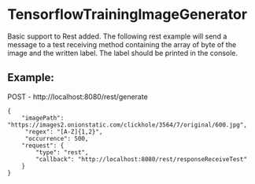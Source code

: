 # TensorflowTrainingImageGenerator 

Basic support to Rest added. The following rest example will send a message to a test receiving method containing the array of byte of the image and the written label. The label should be printed in the console.

## Example: 
POST - http://localhost:8080/rest/generate
 
    {
 	    "imagePath": "https://images2.onionstatic.com/clickhole/3564/7/original/600.jpg",
     	 "regex": "[A-Z]{1,2}",
 	     "occurrence": 500,
 	    "request": {
 	    	"type": "rest",
 	    	"callback": "http://localhost:8080/rest/responseReceiveTest"
 	    }
    }
